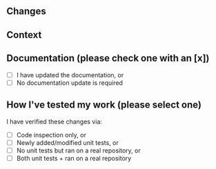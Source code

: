 <!-- If this is your first pull request: sign the CLA with this GitHub app: https://cla-assistant.io/renovatebot/renovate -->
<!-- Make sure the `Allow edits and access to secrets by maintainers` checkbox is checked on this pull request. -->
<!-- Please read https://github.com/renovatebot/renovate/blob/main/.github/contributing.md before you create your pull request.-->

## Changes

<!-- Describe what behavior is changed by this PR. -->

## Context

<!-- Describe why you're making these changes if it's not already explained in a corresponding issue. -->
<!-- If you're closing an existing issue with this pull request, use the keyword Closes #issue_number. -->
<!-- If you're referencing an issue with this pull request, put it in a Markdown list like this: - #issue_number. -->

## Documentation (please check one with an [x])

-   [ ] I have updated the documentation, or
-   [ ] No documentation update is required

## How I've tested my work (please select one)

I have verified these changes via:

-   [ ] Code inspection only, or
-   [ ] Newly added/modified unit tests, or
-   [ ] No unit tests but ran on a real repository, or
-   [ ] Both unit tests + ran on a real repository

<!-- Do you have any suggestions about this PR template? Edit it here: https://github.com/renovatebot/renovate/edit/main/.github/pull_request_template.md -->

<!-- Please do not force push to your PR's branch after you have created your PR, as doing so forces us to review the whole PR again. This makes it harder for us to review your work because we don't know what has changed. -->
<!-- PRs will always be squashed by us when we merge your work. Commit as many times as you need in this branch. -->
